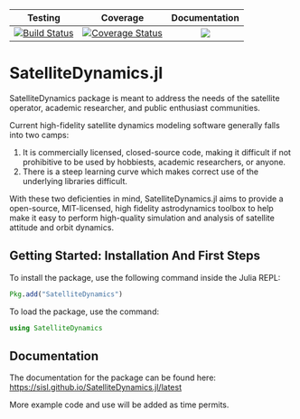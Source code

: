 | Testing | Coverage | Documentation |
| :-----: | :------: | :-----------: |
| [![Build Status](https://travis-ci.org/sisl/SatelliteDynamics.jl.svg?branch=master)](https://travis-ci.org/sisl/SatelliteDynamics.jl) | [![Coverage Status](https://coveralls.io/repos/github/sisl/SatelliteDynamics.jl/badge.svg?branch=master)](https://coveralls.io/github/sisl/SatelliteDynamics.jl?branch=master) | [![](https://img.shields.io/badge/docs-latest-blue.svg)](https://sisl.github.io/SatelliteDynamics.jl/latest) |

# SatelliteDynamics.jl
SatelliteDynamics package is meant to address the needs of the satellite operator, academic researcher, and public enthusiast communities.

Current high-fidelity satellite dynamics modeling software generally falls into two camps:
1. It is commercially licensed, closed-source code, making it difficult if not prohibitive to be used by hobbiests, academic researchers, or anyone.
2. There is a steep learning curve which makes correct use of the underlying libraries difficult.

With these two deficienties in mind, SatelliteDynamics.jl aims to provide a open-source, MIT-licensed, high fidelity astrodynamics toolbox to help make it easy to perform high-quality simulation and analysis of satellite attitude and orbit dynamics.

## Getting Started: Installation And First Steps

To install the package, use the following command inside the Julia REPL:
```julia
Pkg.add("SatelliteDynamics")
```

To load the package, use the command:

```julia
using SatelliteDynamics
```

## Documentation

The documentation for the package can be found here: <https://sisl.github.io/SatelliteDynamics.jl/latest>

More example code and use will be added as time permits.